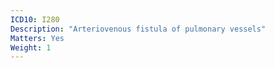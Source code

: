 ```yaml
---
ICD10: I280
Description: "Arteriovenous fistula of pulmonary vessels"
Matters: Yes
Weight: 1
---
```



